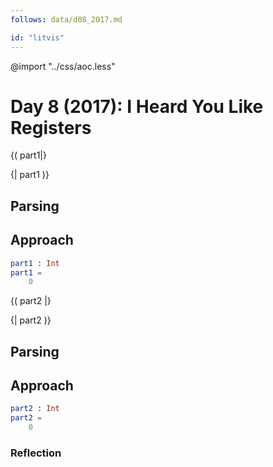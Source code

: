 ```yaml
---
follows: data/d08_2017.md

id: "litvis"
---
```


@import "../css/aoc.less"

# Day 8 (2017): I Heard You Like Registers

{( part1|}

{| part1 )}

## Parsing

## Approach

```elm {l r}
part1 : Int
part1 =
    0
```

{( part2 |}

{| part2 )}

## Parsing

## Approach

```elm {l r}
part2 : Int
part2 =
    0
```

### Reflection
